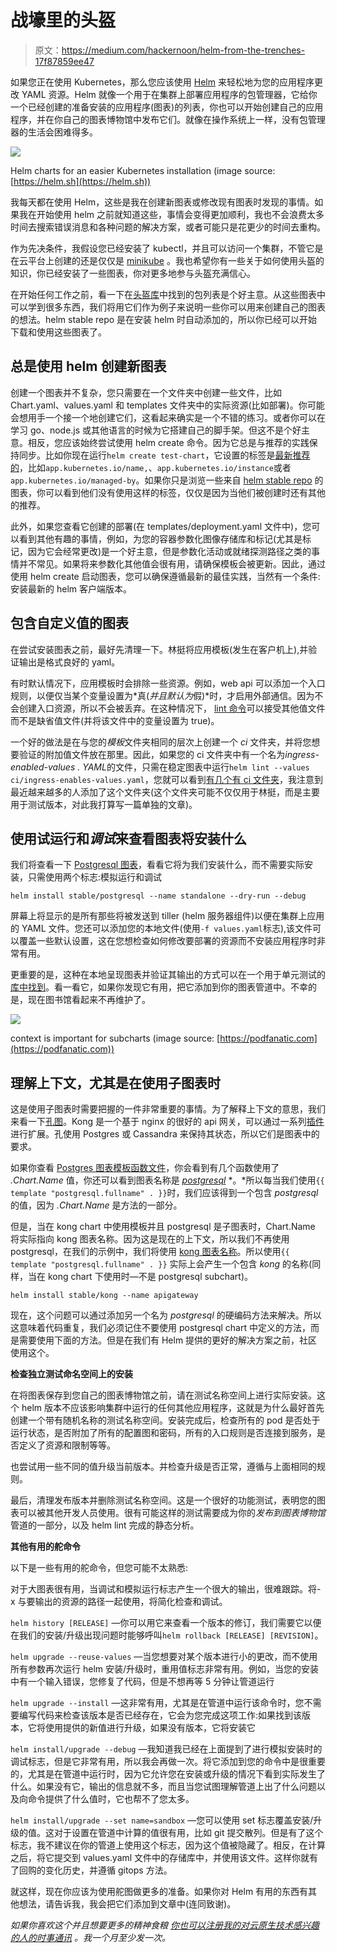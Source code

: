 # 战壕里的头盔

> 原文：<https://medium.com/hackernoon/helm-from-the-trenches-17f87859ee47>

如果您正在使用 Kubernetes，那么您应该使用 [Helm](https://www.helm.sh) 来轻松地为您的应用程序更改 YAML 资源。Helm 就像一个用于在集群上部署应用程序的包管理器，它给你一个已经创建的准备安装的应用程序(图表)的列表，你也可以开始创建自己的应用程序，并在你自己的图表博物馆中发布它们。就像在操作系统上一样，没有包管理器的生活会困难得多。

![](img/e77fa26e862cc64eea5d2a6461dd154c.png)

Helm charts for an easier Kubernetes installation (image source: [https://helm.sh](https://helm.sh))

我每天都在使用 Helm，这些是我在创建新图表或修改现有图表时发现的事情。如果我在开始使用 helm 之前就知道这些，事情会变得更加顺利，我也不会浪费太多时间去搜索错误消息和各种问题的解决方案，或者可能只是花更少的时间去重构。

作为先决条件，我假设您已经安装了 kubectl，并且可以访问一个集群，不管它是在云平台上创建的还是仅仅是 [minikube](https://kubernetes.io/docs/tasks/tools/install-minikube/) 。我也希望你有一些关于如何使用头盔的知识，你已经安装了一些图表，你对更多地参与头盔充满信心。

在开始任何工作之前，看一下在[头盔库](https://github.com/helm/charts/tree/master/stable)中找到的包列表是个好主意。从这些图表中可以学到很多东西，我们将用它们作为例子来说明一些你可以用来创建自己的图表的想法。helm stable repo 是在安装 helm 时自动添加的，所以你已经可以开始下载和使用这些图表了。

## 总是使用 helm 创建新图表

创建一个图表并不复杂，您只需要在一个文件夹中创建一些文件，比如 Chart.yaml、values.yaml 和 templates 文件夹中的实际资源(比如部署)。你可能会想用手一个接一个地创建它们，这看起来确实是一个不错的练习。或者你可以在学习 go、node.js 或其他语言的时候为它搭建自己的脚手架。但这不是个好主意。相反，您应该始终尝试使用 helm create 命令。因为它总是与推荐的实践保持同步。比如你现在运行`helm create test-chart`，它设置的标签是[最新推荐的](https://kubernetes.io/docs/concepts/overview/working-with-objects/common-labels/)，比如`app.kubernetes.io/name,`、`app.kubernetes.io/instance`或者`app.kubernetes.io/managed-by`。如果你只是浏览一些来自 [helm stable repo](https://github.com/helm/charts/tree/master/stable) 的图表，你可以看到他们没有使用这样的标签，仅仅是因为当他们被创建时还有其他的推荐。

此外，如果您查看它创建的部署(在 templates/deployment.yaml 文件中)，您可以看到其他有趣的事情，例如，为您的容器参数化图像存储库和标记(尤其是标记，因为它会经常更改)是一个好主意，但是参数化活动或就绪探测路径之类的事情并不常见。如果将来参数化其他值会很有用，请确保模板会被更新。因此，通过使用 helm create 启动图表，您可以确保遵循最新的最佳实践，当然有一个条件:安装最新的 helm 客户端版本。

## 包含自定义值的图表

在尝试安装图表之前，最好先清理一下。林挺将应用模板(发生在客户机上),并验证输出是格式良好的 yaml。

有时默认情况下，应用模板时会排除一些资源。例如，web api 可以添加一个入口规则，以便仅当某个变量设置为*真(*并且默认为*假)*时，才启用外部通信。因为不会创建入口资源，所以不会被丢弃。在这种情况下， [lint 命令](https://docs.helm.sh/helm/#helm-lint)可以接受其他值文件而不是缺省值文件(并将该文件中的变量设置为 true)。

一个好的做法是在与您的*模板*文件夹相同的层次上创建一个 *ci* 文件夹，并将您想要验证的附加值文件放在那里。因此，如果您的 ci 文件夹中有一个名为*ingress-enabled-values . YAML*的文件，只需在稳定图表中运行`helm lint --values ci/ingress-enables-values.yaml`，您就可以看到[有几个有 ci 文件夹](https://github.com/helm/charts/tree/master/stable/karma)，我注意到最近越来越多的人添加了这个文件夹(这个文件夹可能不仅仅用于林挺，而是主要用于测试版本，对此我打算写一篇单独的文章)。

## 使用试运行和*调试*来查看图表将安装什么

我们将查看一下 [Postgresql 图表](https://github.com/helm/charts/tree/master/stable/postgresql)，看看它将为我们安装什么，而不需要实际安装，只需使用两个标志:模拟运行和调试

`helm install stable/postgresql --name standalone --dry-run --debug`

屏幕上将显示的是所有那些将被发送到 tiller (helm 服务器组件)以便在集群上应用的 YAML 文件。您还可以添加您的本地文件(使用`-f values.yaml`标志),该文件可以覆盖一些默认设置，这在您想检查如何修改要部署的资源而不安装应用程序时非常有用。

更重要的是，这种在本地呈现图表并验证其输出的方式可以在一个用于单元测试的[库中找到](https://github.com/lrills/helm-unittest)。看一看它，如果你发现它有用，把它添加到你的图表管道中。不幸的是，现在图书馆看起来不再维护了。

![](img/07e6c0be2ecabbcee12fe3a712e02a7c.png)

context is important for subcharts (image source: [https://podfanatic.com](https://podfanatic.com))

## 理解上下文，尤其是在使用子图表时

这是使用子图表时需要把握的一件非常重要的事情。为了解释上下文的意思，我们来看一下[孔图](https://github.com/helm/charts/tree/master/stable/kong)。Kong 是一个基于 nginx 的很好的 api 网关，可以通过一系列[插件](https://docs.konghq.com/hub/)进行扩展。孔使用 Postgres 或 Cassandra 来保持其状态，所以它们是图表中的要求。

如果你查看 [Postgres 图表模板函数文件](https://github.com/helm/charts/blob/master/stable/postgresql/templates/_helpers.tpl)，你会看到有几个函数使用了 *.Chart.Name* 值，你还可以看到图表名称是 [*postgresql*](https://github.com/helm/charts/blob/master/stable/postgresql/Chart.yaml) *。*所以每当我们使用`{{ template "postgresql.fullname" . }}`时，我们应该得到一个包含 *postgresql* 的值，因为 *.Chart.Name* 是方法的一部分。

但是，当在 kong chart 中使用模板并且 postgresql 是子图表时，Chart.Name 将实际指向 kong 图表名称。因为这是现在的上下文，所以我们不再使用 postgresql，在我们的示例中，我们将使用 [kong 图表名称](https://github.com/helm/charts/blob/master/stable/kong/Chart.yaml)。所以使用`{{ template "postgresql.fullname" . }}` 实际上会产生一个包含 *kong* 的名称(同样，当在 kong chart 下使用时—不是 postgresql subchart)。

`helm install stable/kong --name apigateway`

现在，这个问题可以通过添加另一个名为 *postgresql* 的硬编码方法来解决。所以这意味着代码重复，我们必须记住不要使用 postgresql chart 中定义的方法，而是需要使用下面的方法。但是在我们有 Helm 提供的更好的解决方案之前，社区使用这个。

**检查独立测试命名空间上的安装**

在将图表保存到您自己的图表博物馆之前，请在测试名称空间上进行实际安装。这个 helm 版本不应该影响集群中运行的任何其他应用程序，这就是为什么最好首先创建一个带有随机名称的测试名称空间。安装完成后，检查所有的 pod 是否处于运行状态，是否附加了所有的配置图和密码，所有的入口规则是否连接到服务，是否定义了资源和限制等等。

也尝试用一些不同的值升级当前版本。并检查升级是否正常，遵循与上面相同的规则。

最后，清理发布版本并删除测试名称空间。这是一个很好的功能测试，表明您的图表可以被其他开发人员使用。很有可能这样的测试需要成为你的*发布到图表博物馆*管道的一部分，以及 helm lint 完成的静态分析。

**其他有用的舵命令**

以下是一些有用的舵命令，但您可能不太熟悉:

对于大图表很有用，当调试和模拟运行标志产生一个很大的输出，很难跟踪。将-x 与要输出的资源的路径一起使用，将简化检查和调试。

`helm history [RELEASE]` —你可以用它来查看一个版本的修订，我们需要它以便在我们的安装/升级出现问题时能够呼叫`helm rollback [RELEASE] [REVISION]`。

`helm upgrade --reuse-values` —当您想要对某个版本进行小的更改，而不使用所有参数再次运行 helm 安装/升级时，重用值标志非常有用。例如，当您的安装中有一个输入错误，您修复了代码，但是不想再等 5 分钟让管道运行

`helm upgrade --install` —这非常有用，尤其是在管道中运行该命令时，您不需要编写代码来检查该版本是否已经存在，它会为您完成这项工作:如果找到该版本，它将使用提供的新值进行升级，如果没有版本，它将安装它

`helm install/upgrade --debug` —我知道我已经在上面提到了进行模拟安装时的调试标志，但是它非常有用，所以我会再做一次。将它添加到您的命令中是很重要的，尤其是在管道中运行时，因为它允许您在安装或升级的情况下看到实际发生了什么。如果没有它，输出的信息就不多，而且当您试图理解管道上出了什么问题以及向命令提供了什么值时，它也帮不了您太多。

`helm install/upgrade --set name=sandbox` —您可以使用 set 标志覆盖安装/升级的值。这对于设置在管道中计算的值很有用，比如 git 提交散列。但是有了这个标志，我不建议在你的管道上使用这个标志，因为这个值被隐藏了。相反，在计算之后，将它提交到 values.yaml 文件中的存储库中，并使用该文件。这样你就有了回购的变化历史，并遵循 gitops 方法。

就这样，现在你应该为使用舵图做更多的准备。如果你对 Helm 有用的东西有其他想法，请告诉我，我会把它们添加到文章中(连同致谢)。

*如果你喜欢这个并且想要更多的精神食粮* [*你也可以注册我的对云原生技术感兴趣的人的时事通讯*](https://mailchi.mp/8eac933e024a/cloud-native-newsletter) *。我一个月至少发一次。*